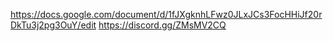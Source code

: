 https://docs.google.com/document/d/1fJXgknhLFwz0JLxJCs3FocHHiJf20rDkTu3j2pg3OuY/edit
https://discord.gg/ZMsMV2CQ
